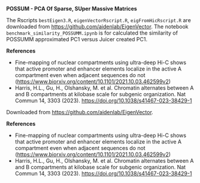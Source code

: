 **POSSUM - PCA Of Sparse, SUper Massive Matrices**

The Rscripts `bestEigen3.R`, `eigenVectorRscript.R`, `eigFromHicRscript.R` are downloaded from https://github.com/aidenlab/EigenVector.
The notebook `benchmark_similarity_POSSUMM.ipynb` is for calculated the similarity of POSSUMM approximated PC1 versus Juicer created PC1.

**References**  
* Fine-mapping of nuclear compartments using ultra-deep Hi-C shows that active promoter and enhancer elements localize in the active A compartment even when adjacent sequences do not (https://www.biorxiv.org/content/10.1101/2021.10.03.462599v2)
* Harris, H.L., Gu, H., Olshansky, M. et al. Chromatin alternates between A and B compartments at kilobase scale for subgenic organization. Nat Commun 14, 3303 (2023). https://doi.org/10.1038/s41467-023-38429-1



Downloaded from https://github.com/aidenlab/EigenVector.

**References**  
* Fine-mapping of nuclear compartments using ultra-deep Hi-C shows that active promoter and enhancer elements localize in the active A compartment even when adjacent sequences do not (https://www.biorxiv.org/content/10.1101/2021.10.03.462599v2)
* Harris, H.L., Gu, H., Olshansky, M. et al. Chromatin alternates between A and B compartments at kilobase scale for subgenic organization. Nat Commun 14, 3303 (2023). https://doi.org/10.1038/s41467-023-38429-1
